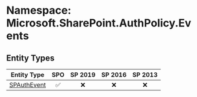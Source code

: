 # Namespace: Microsoft.SharePoint.AuthPolicy.Events

## Entity Types

Entity Type | SPO | SP 2019 | SP 2016 | SP 2013
----------|:---:|:-------:|:-------:|:-------:
[SPAuthEvent](./EntityTypes/SPAuthEvent.md) | ✅ | ❌ | ❌ | ❌